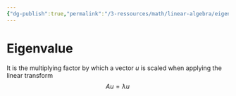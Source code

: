 ```yaml
---
{"dg-publish":true,"permalink":"/3-ressources/math/linear-algebra/eigenvalue/","tags":["math/linear-algebra, eth/cil/theory"],"created":"","updated":""}
---
```


# Eigenvalue
It is the multiplying factor by which a vector $u$ is scaled when applying the linear transform
$$Au = \lambda u$$ 

